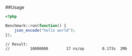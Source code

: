 ##Usage

```php
<?php

Benchmark::run(function() {
    json_encode("hello world");
});
```

```
// Result:
//         10000000        17 ns/op        0.173s  2Mb
```